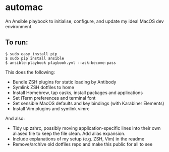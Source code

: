 # automac

An Ansible playbook to initialise, configure, and update my ideal MacOS dev environment.

To run:
------
```
$ sudo easy_install pip
$ sudo pip install ansible
$ ansible-playbook playbook.yml --ask-become-pass
```

This does the following:
- Bundle ZSH plugins for static loading by Antibody
- Symlink ZSH dotfiles to home
- Install Homebrew, tap casks, install packages and applications
- Set iTerm preferences and terminal font
- Set sensible MacOS defaults and key bindings (with Karabiner Elements)
- Install Vim plugins and symlink vimrc

And also:
- Tidy up zshrc, possibly moving application-specific lines into their own aliased file to keep the file clean. Add alias expansion.
- Include explanations of my setup (e.g. ZSH, Vim) in the readme
- Remove/archive old dotfiles repo and make this public for all to see
